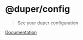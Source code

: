 # @duper/config

> See your duper configuration

[Documentation](https://nylon22.github.io/duper/commands/config-list/)
